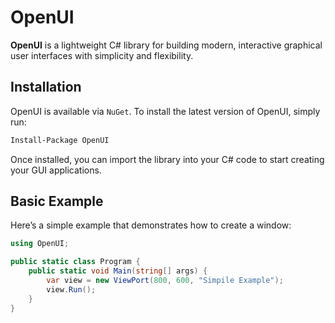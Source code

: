 # OpenUI

**OpenUI** is a lightweight C# library for building modern, interactive graphical user interfaces with simplicity and flexibility.

## Installation

OpenUI is available via `NuGet`. To install the latest version of OpenUI, simply run:

```bat
Install-Package OpenUI
```

Once installed, you can import the library into your C# code to start creating your GUI applications.

## Basic Example

Here’s a simple example that demonstrates how to create a window:

```cs
using OpenUI;

public static class Program {
    public static void Main(string[] args) {
        var view = new ViewPort(800, 600, "Simpile Example");
        view.Run();
    }
}
```
